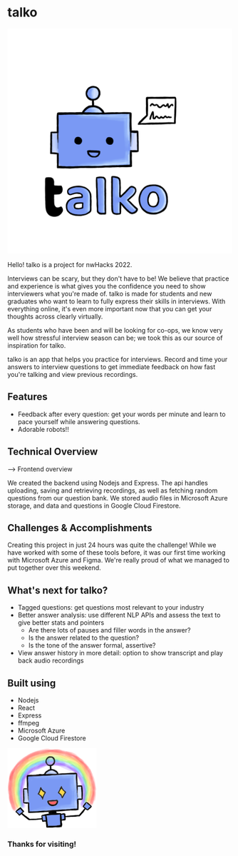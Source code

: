 # talko

![alt text](https://github.com/nwhacks-2022/.github/blob/main/assets/logo.png?raw=true)

Hello! talko is a project for nwHacks 2022.

Interviews can be scary, but they don't have to be! We believe that practice and experience is what gives you the
confidence you need to show interviewers what you're made of. talko is made for students and new graduates who want to
learn to fully express their skills in interviews. With everything online, it's even more important now that you can
get your thoughts across clearly virtually.

As students who have been and will be looking for co-ops, we know very well how stressful interview season can be;
we took this as our source of inspiration for talko.

talko is an app that helps you practice for interviews. Record and time your answers to interview questions to get
immediate feedback on how fast you're talking and view previous recordings.

## Features
- Feedback after every question: get your words per minute and learn to pace yourself while answering questions.
- Adorable robots!!

## Technical Overview
--> Frontend overview

We created the backend using Nodejs and Express. The api handles uploading, saving and retrieving recordings, as well as fetching random questions from our question bank. We stored audio files in Microsoft Azure storage, and data and questions in Google Cloud Firestore.

## Challenges & Accomplishments
Creating this project in just 24 hours was quite the challenge! While we have worked with some of these tools before,
it was our first time working with Microsoft Azure and Figma. We're really proud of what we managed to put together over
this weekend.

## What's next for talko?
- Tagged questions: get questions most relevant to your industry
- Better answer analysis: use different NLP APIs and assess the text to give better stats and pointers
  - Are there lots of pauses and filler words in the answer?
  - Is the answer related to the question?
  - Is the tone of the answer formal, assertive?
- View answer history in more detail: option to show transcript and play back audio recordings

## Built using
- Nodejs
- React
- Express
- ffmpeg
- Microsoft Azure
- Google Cloud Firestore

 <img src="https://github.com/nwhacks-2022/.github/blob/main/assets/rainbow.png?raw=true" alt="drawing" width="200"/>

### Thanks for visiting!
